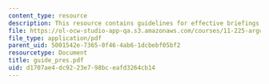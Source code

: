 ```yaml
---
content_type: resource
description: This resource contains guidelines for effective briefings.
file: https://ol-ocw-studio-app-qa.s3.amazonaws.com/courses/11-225-argumentation-and-communication-fall-2006/d1707ae4dc9223e798bceafd3264cb14_guide_pres.pdf
file_type: application/pdf
parent_uid: 5001542e-7365-0f46-4ab6-1dcbebf05bf2
resourcetype: Document
title: guide_pres.pdf
uid: d1707ae4-dc92-23e7-98bc-eafd3264cb14
---
```

